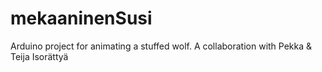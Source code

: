 # mekaaninenSusi
Arduino project for animating a stuffed wolf.
A collaboration with Pekka & Teija Isorättyä
